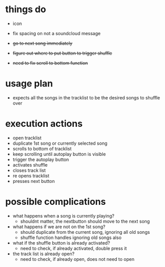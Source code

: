 # things do
- icon
- fix spacing on not a soundcloud message

- ~~go to next song immediately~~
- ~~figure out where to put button to trigger shuffle~~
- ~~need to fix scroll to bottom function~~

# usage plan
- expects all the songs in the tracklist to be the desired songs to shuffle over

# execution actions
- open tracklist
- duplicate 1st song or currently selected song
- scrolls to bottom of tracklist
- keep scrolling until autoplay button is visible
- trigger the autoplay button
- activates shuffle
- closes track list
- re opens tracklist
- presses next button

# possible complications
- what happens when a song is currently playing?
    - shouldnt matter, the nextbutton should move to the next song
- what happens if we are not on the 1st song?
    - should duplicate from the current song, ignoring all old songs
    - shuffle function handles ignoring old songs also
- what if the shuffle button is already activated?
    - need to check, if already activated, double press it
- the track list is already open?
    - need to check, if already open, does not need to open
